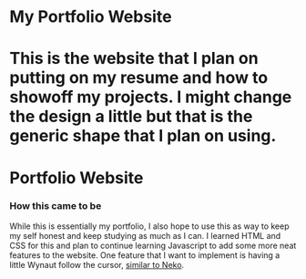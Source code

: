 # My Portfolio Website

This is the website that I plan on putting on my resume and how to showoff my projects. I might change the design a little but that is the generic shape that I plan on using.
=======
# Portfolio Website

### How this came to be

While this is essentially my portfolio, I also hope to use this as way to keep my self honest and keep studying as much as I can. I learned HTML and CSS for this and plan to continue learning Javascript to add some more neat features to the website. One feature that I want to implement is having a little Wynaut follow the cursor, [similar to Neko](https://en.wikipedia.org/wiki/Neko_(software)). 

